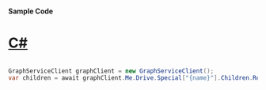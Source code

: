 #### Sample Code
# [C#](#tab/Csharp)

```C#

GraphServiceClient graphClient = new GraphServiceClient();
var children = await graphClient.Me.Drive.Special["{name}"].Children.Request().GetAsync();

```